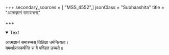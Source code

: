 +++
secondary_sources = [ "MSS_4552",]
jsonClass = "Subhaashita"
title = "आत्मज्ञानं समारम्भस्"

+++

<details open><summary>Text</summary>

आत्मज्ञानं समारम्भस् तितिक्षा धर्मनित्यता।  
यमर्थान्नापकर्षन्ति स वै पण्डित उच्यते॥
</details>
